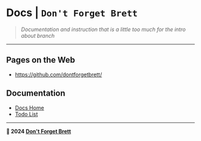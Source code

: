 # Docs | `Don't Forget Brett`

> *Documentation and instruction that is a little too much for the intro about branch*

---

## Pages on the Web

- https://github.com/dontforgetbrett/

## Documentation

- [Docs Home](README.md)
- [Todo List](TODO.md)

---

**🤍 2024 [Don't Forget Brett](https://github.com/dontforgetbrett/)** 
